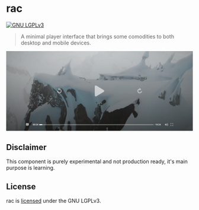 # rac

[![GNU LGPLv3][license-badge]][license]

> A minimal player interface that brings some comodities to both desktop and
> mobile devices.

![rac screenshot][front]

## Disclaimer

This component is purely experimental and not production ready, it's main
purpose is learning.

## License

rac is [licensed][license] under the GNU LGPLv3.

[license]: LICENSE
[license-badge]:
  https://img.shields.io/badge/license-GNU%20LGPLv3-brightgreen?style=flat-square
[front]: other/rac-front.png
